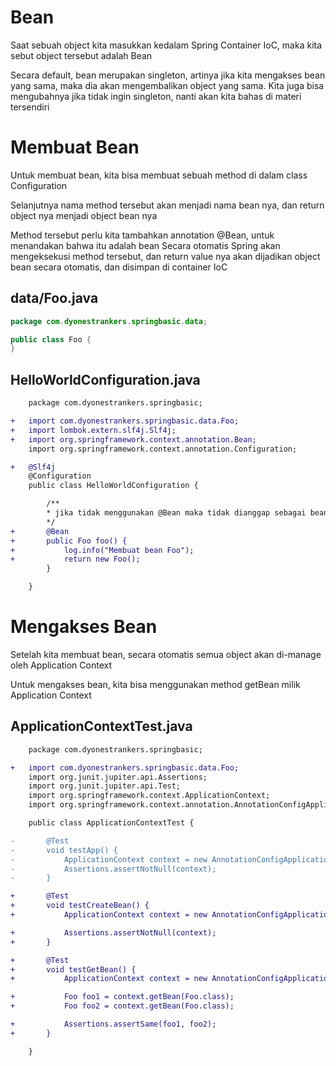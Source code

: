 # Bean

Saat sebuah object kita masukkan kedalam Spring Container IoC, maka kita sebut object tersebut adalah Bean

Secara default, bean merupakan singleton, artinya jika kita mengakses bean yang sama, maka dia akan mengembalikan object yang sama. Kita juga bisa mengubahnya jika tidak ingin singleton, nanti akan kita bahas di materi tersendiri

# Membuat Bean

Untuk membuat bean, kita bisa membuat sebuah method di dalam class Configuration

Selanjutnya nama method tersebut akan menjadi nama bean nya, dan return object nya menjadi object bean nya

Method tersebut perlu kita tambahkan annotation @Bean, untuk menandakan bahwa itu adalah bean
Secara otomatis Spring akan mengeksekusi method tersebut, dan return value nya akan dijadikan object bean secara otomatis, dan disimpan di container IoC

## data/Foo.java
```java
package com.dyonestrankers.springbasic.data;

public class Foo {
}
```

## HelloWorldConfiguration.java
```diff
    package com.dyonestrankers.springbasic;

+   import com.dyonestrankers.springbasic.data.Foo;
+   import lombok.extern.slf4j.Slf4j;
+   import org.springframework.context.annotation.Bean;
    import org.springframework.context.annotation.Configuration;

+   @Slf4j
    @Configuration
    public class HelloWorldConfiguration {

        /**
        * jika tidak menggunakan @Bean maka tidak dianggap sebagai bean
        */
+       @Bean
+       public Foo foo() {
+           log.info("Membuat bean Foo");
+           return new Foo();
        }

    }
```

# Mengakses Bean

Setelah kita membuat bean, secara otomatis semua object akan di-manage oleh Application Context

Untuk mengakses bean, kita bisa menggunakan method getBean milik Application Context

## ApplicationContextTest.java
```diff
    package com.dyonestrankers.springbasic;

+   import com.dyonestrankers.springbasic.data.Foo;
    import org.junit.jupiter.api.Assertions;
    import org.junit.jupiter.api.Test;
    import org.springframework.context.ApplicationContext;
    import org.springframework.context.annotation.AnnotationConfigApplicationContext;

    public class ApplicationContextTest {

-       @Test
-       void testApp() {
-           ApplicationContext context = new AnnotationConfigApplicationContext(HelloWorldConfiguration.class);
-           Assertions.assertNotNull(context);
-       }

+       @Test
+       void testCreateBean() {
+           ApplicationContext context = new AnnotationConfigApplicationContext(BeanConfiguration.class);

+           Assertions.assertNotNull(context);
+       }

+       @Test
+       void testGetBean() {
+           ApplicationContext context = new AnnotationConfigApplicationContext(BeanConfiguration.class);

+           Foo foo1 = context.getBean(Foo.class);
+           Foo foo2 = context.getBean(Foo.class);

+           Assertions.assertSame(foo1, foo2);
+       }

    }
```